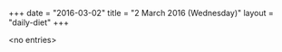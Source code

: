 +++
date = "2016-03-02"
title = "2 March 2016 (Wednesday)"
layout = "daily-diet"
+++

\<no entries\>